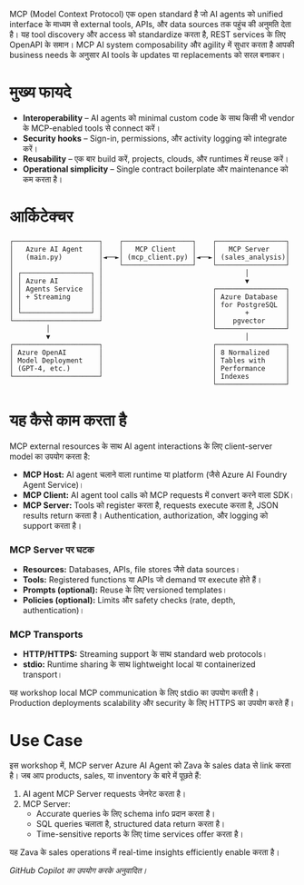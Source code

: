 MCP (Model Context Protocol) एक open standard है जो AI agents को unified interface के माध्यम से external tools, APIs, और data sources तक पहुंच की अनुमति देता है। यह tool discovery और access को standardize करता है, REST services के लिए OpenAPI के समान। MCP AI system composability और agility में सुधार करता है आपकी business needs के अनुसार AI tools के updates या replacements को सरल बनाकर।

# मुख्य फायदे

- **Interoperability** – AI agents को minimal custom code के साथ किसी भी vendor के MCP-enabled tools से connect करें।
- **Security hooks** – Sign-in, permissions, और activity logging को integrate करें।
- **Reusability** – एक बार build करें, projects, clouds, और runtimes में reuse करें।
- **Operational simplicity** – Single contract boilerplate और maintenance को कम करता है।

# आर्किटेक्चर

```
┌─────────────────────┐    ┌─────────────────┐    ┌─────────────────┐
│   Azure AI Agent    │    │   MCP Client    │    │   MCP Server    │
│   (main.py)         │◄──►│ (mcp_client.py) │◄──►│ (sales_analysis)│
│                     │    └─────────────────┘    └─────────────────┘
│ ┌─────────────────┐ │                                   │
│ │ Azure AI        │ │                                   ▼
│ │ Agents Service  │ │                           ┌─────────────────┐
│ │ + Streaming     │ │                           │ Azure Database  │
│ │                 │ │                           │ for PostgreSQL  │
│ └─────────────────┘ │                           │       +         │
└─────────────────────┘                           │    pgvector     │
         │                                        └─────────────────┘
         ▼                                                │
┌─────────────────────┐                           ┌─────────────────┐
│ Azure OpenAI        │                           │ 8 Normalized    │
│ Model Deployment    │                           │ Tables with     │
│ (GPT-4, etc.)       │                           │ Performance     │
└─────────────────────┘                           │ Indexes         │
                                                  └─────────────────┘
```

# यह कैसे काम करता है

MCP external resources के साथ AI agent interactions के लिए client-server model का उपयोग करता है:

- **MCP Host:** AI agent चलाने वाला runtime या platform (जैसे Azure AI Foundry Agent Service)।
- **MCP Client:** AI agent tool calls को MCP requests में convert करने वाला SDK।
- **MCP Server:** Tools को register करता है, requests execute करता है, JSON results return करता है। Authentication, authorization, और logging को support करता है।

### MCP Server पर घटक

- **Resources:** Databases, APIs, file stores जैसे data sources।
- **Tools:** Registered functions या APIs जो demand पर execute होते हैं।
- **Prompts (optional):** Reuse के लिए versioned templates।
- **Policies (optional):** Limits और safety checks (rate, depth, authentication)।

### MCP Transports

- **HTTP/HTTPS:** Streaming support के साथ standard web protocols।
- **stdio:** Runtime sharing के साथ lightweight local या containerized transport।

यह workshop local MCP communication के लिए stdio का उपयोग करती है। Production deployments scalability और security के लिए HTTPS का उपयोग करते हैं।

# Use Case

इस workshop में, MCP server Azure AI Agent को Zava के sales data से link करता है। जब आप products, sales, या inventory के बारे में पूछते हैं:

1. AI agent MCP Server requests जेनरेट करता है।
2. MCP Server:
    - Accurate queries के लिए schema info प्रदान करता है।
    - SQL queries चलाता है, structured data return करता है।
    - Time-sensitive reports के लिए time services offer करता है।

यह Zava के sales operations में real-time insights efficiently enable करता है।

*GitHub Copilot का उपयोग करके अनुवादित।*
